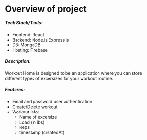 # Overview of project

##### Tech Stack/Tools:

- Frontend: React
- Backend: Node.js Express.js
- DB: MongoDB
- Hosting: Firebase

##### Description:

Workout Home is designed to be an application where you can store different types of excersizes for your workout routine.

##### Features:

- Email and password user authentication
- Create/Delete workout
- Workout info:
  - Name of excersize
  - Load (in lbs)
  - Reps
  - timestamp (createdAt)
